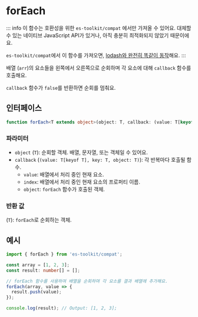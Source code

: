 # forEach

::: info
이 함수는 호환성을 위한 `es-toolkit/compat` 에서만 가져올 수 있어요. 대체할 수 있는 네이티브 JavaScript API가 있거나, 아직 충분히 최적화되지 않았기 때문이에요.

`es-toolkit/compat`에서 이 함수를 가져오면, [lodash와 완전히 똑같이 동작](../../../compatibility.md)해요.
:::

배열 (`arr`)의 요소들을 왼쪽에서 오른쪽으로 순회하며 각 요소에 대해 `callback` 함수를 호출해요.

`callback` 함수가 `false`를 반환하면 순회를 멈춰요.

## 인터페이스

```ts
function forEach<T extends object>(object: T, callback: (value: T[keyof T], key: keyof T, object: T) => void): T;
```

### 파라미터

- `object` (`T`): 순회할 객체. 배열, 문자열, 또는 객체일 수 있어요.
- `callback` (`(value: T[keyof T], key: T, object: T)`): 각 반복마다 호출될 함수.
  - `value`: 배열에서 처리 중인 현재 요소.
  - `index`: 배열에서 처리 중인 현재 요소의 프로퍼티 이름.
  - `object`: `forEach` 함수가 호출된 객체.

### 반환 값

(`T`): `forEach`로 순회하는 객체.

## 예시

```ts
import { forEach } from 'es-toolkit/compat';

const array = [1, 2, 3];
const result: number[] = [];

// forEach 함수를 사용하여 배열을 순회하며 각 요소를 결과 배열에 추가해요.
forEach(array, value => {
  result.push(value);
});

console.log(result); // Output: [1, 2, 3];
```
